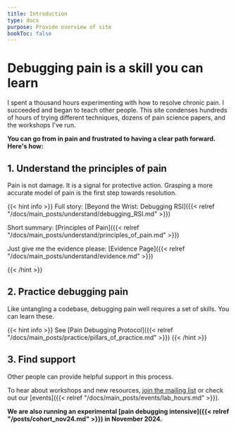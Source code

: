 ```yaml
---
title: Introduction
type: docs
purpose: Provide overview of site
bookToc: false
---
```


# Debugging pain is a skill you can learn

I spent a thousand hours experimenting with how to resolve chronic pain. I succeeded and began to teach other people. This site condenses hundreds of hours of trying different techniques, dozens of pain science papers, and the workshops I've run.

**You can go from in pain and frustrated to having a clear path forward. Here's how:**

## 1. Understand the principles of pain

Pain is not damage. It is a signal for protective action. Grasping a more accurate model of pain is the first step towards resolution.

{{< hint info >}}
Full story: [Beyond the Wrist: Debugging RSI]({{< relref "/docs/main_posts/understand/debugging_RSI.md" >}})

Short summary: [Principles of Pain]({{< relref "/docs/main_posts/understand/principles_of_pain.md" >}})

Just give me the evidence please: [Evidence Page]({{< relref "/docs/main_posts/understand/evidence.md" >}})

{{< /hint >}}

## 2. Practice debugging pain

Like untangling a codebase, debugging pain well requires a set of skills. You can learn these.

{{< hint info >}}
See [Pain Debugging Protocol]({{< relref "/docs/main_posts/practice/pillars_of_practice.md" >}})
{{< /hint >}}


## 3. Find support

Other people can provide helpful support in this process.

To hear about workshops and new resources, [join the mailing list](https://landing.processing-pain.com/sign_up) or check out our [events]({{< relref "/docs/main_posts/events/lab_hours.md" >}}).

 **We are also running an experimental [pain debugging intensive]({{< relref "/posts/cohort_nov24.md" >}}) in November 2024.**



